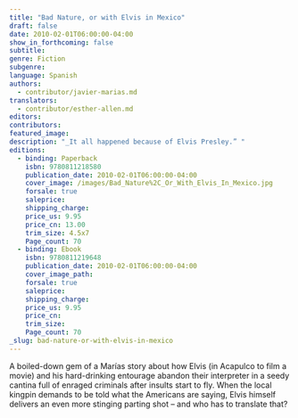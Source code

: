 ```yaml
---
title: "Bad Nature, or with Elvis in Mexico"
draft: false
date: 2010-02-01T06:00:00-04:00
show_in_forthcoming: false
subtitle:
genre: Fiction
subgenre:
language: Spanish
authors:
  - contributor/javier-marias.md
translators:
  - contributor/esther-allen.md
editors:
contributors:
featured_image:
description: "_It all happened because of Elvis Presley.” "
editions:
  - binding: Paperback
    isbn: 9780811218580
    publication_date: 2010-02-01T06:00:00-04:00
    cover_image: /images/Bad_Nature%2C_Or_With_Elvis_In_Mexico.jpg
    forsale: true
    saleprice:
    shipping_charge:
    price_us: 9.95
    price_cn: 13.00
    trim_size: 4.5x7
    Page_count: 70
  - binding: Ebook
    isbn: 9780811219648
    publication_date: 2010-02-01T06:00:00-04:00
    cover_image_path:
    forsale: true
    saleprice:
    shipping_charge:
    price_us: 9.95
    price_cn:
    trim_size:
    Page_count: 70
_slug: bad-nature-or-with-elvis-in-mexico
---
```


A boiled-down gem of a Marías story about how Elvis (in Acapulco to film a movie) and his hard-drinking entourage abandon their interpreter in a seedy cantina full of enraged criminals after insults start to fly. When the local kingpin demands to be told what the Americans are saying, Elvis himself delivers an even more stinging parting shot – and who has to translate that?


